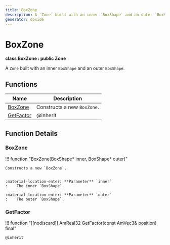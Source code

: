 ```yaml
---
title: BoxZone
description: A `Zone` built with an inner `BoxShape` and an outer `BoxShape`.
generator: doxide
---
```



# BoxZone

**class  BoxZone : public Zone**


A `Zone` built with an inner `BoxShape` and an outer `BoxShape`.


    


## Functions

| Name | Description |
| ---- | ----------- |
| [BoxZone](#BoxZone) | Constructs a new `BoxZone`. |
| [GetFactor](#GetFactor) |  @inherit  |

## Function Details

### BoxZone<a name="BoxZone"></a>
!!! function "BoxZone(BoxShape&#42; inner, BoxShape&#42; outer)"

    
    Constructs a new `BoxZone`.
    
    
    :material-location-enter: **Parameter** `inner`
    :    The inner `BoxShape`.
        
    :material-location-enter: **Parameter** `outer`
    :    The outer `BoxShape`.
                
    

### GetFactor<a name="GetFactor"></a>
!!! function "[[nodiscard]] AmReal32 GetFactor(const AmVec3&amp; position) final"

    
    @inherit
            
    

